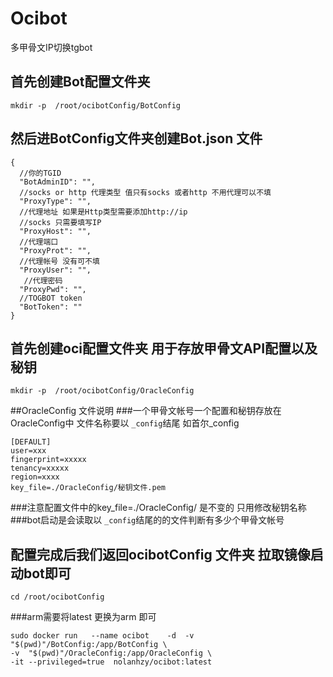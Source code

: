 # Ocibot
多甲骨文IP切换tgbot

## 首先创建Bot配置文件夹
```
mkdir -p  /root/ocibotConfig/BotConfig
```

## 然后进BotConfig文件夹创建Bot.json 文件
```
{
  //你的TGID
  "BotAdminID": "",
  //socks or http 代理类型 值只有socks 或者http 不用代理可以不填
  "ProxyType": "",
  //代理地址 如果是Http类型需要添加http://ip
  //socks 只需要填写IP
  "ProxyHost": "",
  //代理端口
  "ProxyProt": "",
  //代理帐号 没有可不填
  "ProxyUser": "",
   //代理密码 
  "ProxyPwd": "",
  //TOGBOT token
  "BotToken": ""
}

```


## 首先创建oci配置文件夹 用于存放甲骨文API配置以及秘钥
```
mkdir -p  /root/ocibotConfig/OracleConfig
```
##OracleConfig  文件说明
###一个甲骨文帐号一个配置和秘钥存放在OracleConfig中 文件名称要以 `_config`结尾 如首尔_config
```
[DEFAULT]
user=xxx
fingerprint=xxxxx
tenancy=xxxxx
region=xxxx
key_file=./OracleConfig/秘钥文件.pem

```
###注意配置文件中的key_file=./OracleConfig/ 是不变的 只用修改秘钥名称
###bot启动是会读取以 `_config`结尾的的文件判断有多少个甲骨文帐号


## 配置完成后我们返回ocibotConfig 文件夹 拉取镜像启动bot即可
```
cd /root/ocibotConfig 
```
###arm需要将latest 更换为arm 即可
```
sudo docker run   --name ocibot    -d  -v  "$(pwd)"/BotConfig:/app/BotConfig \
-v  "$(pwd)"/OracleConfig:/app/OracleConfig \
-it --privileged=true  nolanhzy/ocibot:latest
```



